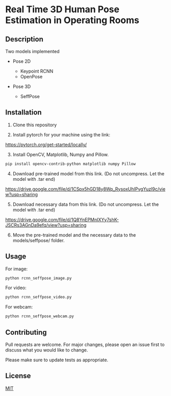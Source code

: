# Real Time 3D Human Pose Estimation in Operating Rooms



## Description

Two models implemented

* Pose 2D
   * Keypoint RCNN
   * OpenPose

* Pose 3D
   * SeffPose

## Installation
1. Clone this repository

2. Install pytorch for your machine using the link:

<https://pytorch.org/get-started/locally/>

3. Install OpenCV, Matplotlib, Numpy and Pillow.

```bash
pip install opencv-contrib-python matplotlib numpy Pillow
```

4. Download pre-trained model from this link. (Do not uncompress. Let the model with .tar end)

<https://drive.google.com/file/d/1CSpx5hGD18y8Wp_RysoxUhIPvgYuzl9c/view?usp=sharing>

5. Download necessary data from this link. (Do not uncompress. Let the model with .tar end)

<https://drive.google.com/file/d/1Q8YnEPMnIXYy7shK-JSCRs3AGnDa9efq/view?usp=sharing>

6. Move the pre-trained model and the necessary data to the models/seffpose/ folder.

## Usage
For image:
```bash
python rcnn_seffpose_image.py
```
For video:
```python
python rcnn_seffpose_video.py
```
For webcam:
```bash
python rcnn_seffpose_webcam.py
```

## Contributing
Pull requests are welcome. For major changes, please open an issue first to discuss what you would like to change.

Please make sure to update tests as appropriate.

## License
[MIT](https://choosealicense.com/licenses/mit/)
